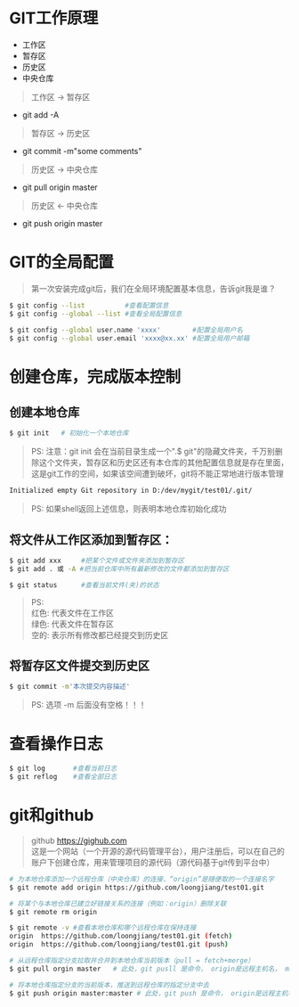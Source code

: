 # GIT工作原理
* 工作区
* 暂存区
* 历史区
* 中央仓库
> 工作区 -> 暂存区
* git add -A
> 暂存区 -> 历史区
* git commit -m"some comments"
> 历史区 -> 中央仓库
* git pull origin master
> 历史区 <- 中央仓库
* git push origin master

# GIT的全局配置
> 第一次安装完成git后，我们在全局环境配置基本信息，告诉git我是谁？
```bash
$ git config --list          #查看配置信息
$ git config --global --list #查看全局配置信息

$ git config --global user.name 'xxxx'        #配置全局用户名
$ git config --global user.email 'xxxx@xx.xx' #配置全局用户邮箱
```
# 创建仓库，完成版本控制
## 创建本地仓库
```bash
$ git init   # 初始化一个本地仓库
```
> PS: 注意：git init 会在当前目录生成一个".$ git"的隐藏文件夹，千万别删除这个文件夹，暂存区和历史区还有本仓库的其他配置信息就是存在里面，这是git工作的空间，如果该空间遭到破坏，git将不能正常地进行版本管理

```bash
Initialized empty Git repository in D:/dev/mygit/test01/.git/
```
> PS: 如果shell返回上述信息，则表明本地仓库初始化成功

## 将文件从工作区添加到暂存区：
```bash
$ git add xxx     #把某个文件或文件夹添加到暂存区
$ git add . 或 -A #把当前仓库中所有最新修改的文件都添加到暂存区
```
```bash
$ git status      #查看当前文件(夹)的状态
```
> PS:<br/>
> 红色: 代表文件在工作区<br/>
> 绿色: 代表文件在暂存区<br/>
> 空的: 表示所有修改都已经提交到历史区

## 将暂存区文件提交到历史区
```bash
$ git commit -m'本次提交内容描述'
```
> PS: 选项 -m 后面没有空格！！！

# 查看操作日志
```bash
$ git log       #查看当前日志
$ git reflog    #查看全部日志
```

# git和github
> github https://gighub.com<br/>
这是一个网站（一个开源的源代码管理平台），用户注册后，可以在自己的账户下创建仓库，用来管理项目的源代码（源代码基于git传到平台中）<br/>
```bash
# 为本地仓库添加一个远程仓库（中央仓库）的连接，“origin”是随便取的一个连接名字
$ git remote add origin https://github.com/loongjiang/test01.git

# 将某个与本地仓库已建立好链接关系的连接（例如：origin）删除关联
$ git remote rm origin
```
```bash
$ git remote -v #查看本地仓库和哪个远程仓库在保持连接
origin  https://github.com/loongjiang/test01.git (fetch)
origin  https://github.com/loongjiang/test01.git (push)

# 从远程仓库指定分支拉取并合并到本地仓库当前版本（pull = fetch+merge）
$ git pull orgin master   # 此处，git pusll 是命令， origin是远程主机名， master是分支名 （github会默认创建该master主分支）

# 将本地仓库指定分支的当前版本，推送到远程仓库的指定分支中去
$ git push origin master:master # 此处，git push 是命令， origin是远程主机名， 第一个master是本地分支名，第二个master是远程分支名
```


